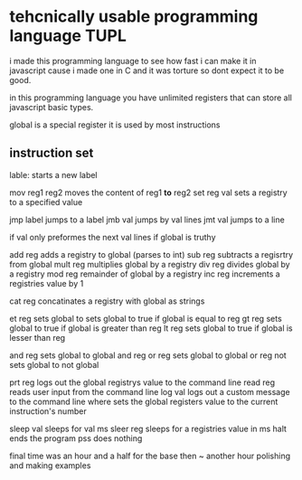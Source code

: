 # tehcnically usable programming language TUPL
i made this programming language to see how fast i can make it in javascript cause i made one in C and it was torture so dont expect it to be good.

in this programming language you have unlimited registers that can store all javascript basic types.

global is a special register it is used by most instructions

## instruction set
lable:             starts a new label

mov     reg1 reg2  moves the content of reg1 **to** reg2
set     reg  val   sets a registry to a specified value

jmp     label      jumps to a label
jmb     val        jumps by val lines
jmt     val        jumps to a line

if      val        only preformes the next val lines if global is truthy

add     reg        adds a registry to global (parses to int)
sub     reg        subtracts a regisrtry from global
mult    reg        multiplies global by a registry
div     reg        divides global by a registry
mod     reg        remainder of global by a registry
inc     reg        increments a registries value by 1

cat     reg        concatinates a registry with global as strings

et      reg        sets global to sets global to true if global is equal to reg
gt      reg        sets global to true if global is greater than reg
lt      reg        sets global to true if global is lesser  than reg

and     reg        sets global to global and reg
or      reg        sets global to global or reg
not                sets global to not global

prt     reg        logs out the global registrys value to the command line
read    reg        reads user input from the command line
log     val        logs out a custom message to the command line
where              sets the global registers value to the current instruction's number

sleep   val        sleeps for val ms
sleer   reg        sleeps for a registries value in ms
halt               ends the program
pss                does nothing

final time was an hour and a half for the base then ~ another hour polishing and making examples